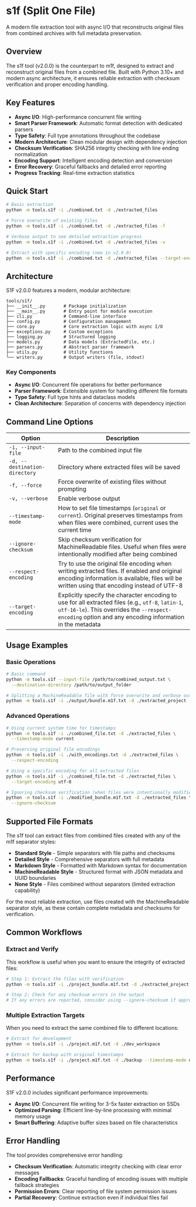 # s1f (Split One File)

A modern file extraction tool with async I/O that reconstructs original files from combined archives with full metadata preservation.

## Overview

The s1f tool (v2.0.0) is the counterpart to m1f, designed to extract and reconstruct
original files from a combined file. Built with Python 3.10+ and modern async architecture,
it ensures reliable extraction with checksum verification and proper encoding handling.

## Key Features

- **Async I/O**: High-performance concurrent file writing
- **Smart Parser Framework**: Automatic format detection with dedicated parsers
- **Type Safety**: Full type annotations throughout the codebase
- **Modern Architecture**: Clean modular design with dependency injection
- **Checksum Verification**: SHA256 integrity checking with line ending normalization
- **Encoding Support**: Intelligent encoding detection and conversion
- **Error Recovery**: Graceful fallbacks and detailed error reporting
- **Progress Tracking**: Real-time extraction statistics

## Quick Start

```bash
# Basic extraction
python -m tools.s1f -i ./combined.txt -d ./extracted_files

# Force overwrite of existing files
python -m tools.s1f -i ./combined.txt -d ./extracted_files -f

# Verbose output to see detailed extraction progress
python -m tools.s1f -i ./combined.txt -d ./extracted_files -v

# Extract with specific encoding (new in v2.0.0)
python -m tools.s1f -i ./combined.txt -d ./extracted_files --target-encoding utf-16-le
```

## Architecture

S1F v2.0.0 features a modern, modular architecture:

```
tools/s1f/
├── __init__.py       # Package initialization
├── __main__.py       # Entry point for module execution
├── cli.py            # Command-line interface
├── config.py         # Configuration management
├── core.py           # Core extraction logic with async I/O
├── exceptions.py     # Custom exceptions
├── logging.py        # Structured logging
├── models.py         # Data models (ExtractedFile, etc.)
├── parsers.py        # Abstract parser framework
├── utils.py          # Utility functions
└── writers.py        # Output writers (file, stdout)
```

### Key Components

- **Async I/O**: Concurrent file operations for better performance
- **Parser Framework**: Extensible system for handling different file formats
- **Type Safety**: Full type hints and dataclass models
- **Clean Architecture**: Separation of concerns with dependency injection

## Command Line Options

| Option                        | Description                                                                                                                                                                                                   |
| ----------------------------- | ------------------------------------------------------------------------------------------------------------------------------------------------------------------------------------------------------------- |
| `-i, --input-file`            | Path to the combined input file                                                                                                                                                                               |
| `-d, --destination-directory` | Directory where extracted files will be saved                                                                                                                                                                 |
| `-f, --force`                 | Force overwrite of existing files without prompting                                                                                                                                                           |
| `-v, --verbose`               | Enable verbose output                                                                                                                                                                                         |
| `--timestamp-mode`            | How to set file timestamps (`original` or `current`). Original preserves timestamps from when files were combined, current uses the current time                                                              |
| `--ignore-checksum`           | Skip checksum verification for MachineReadable files. Useful when files were intentionally modified after being combined                                                                                      |
| `--respect-encoding`          | Try to use the original file encoding when writing extracted files. If enabled and original encoding information is available, files will be written using that encoding instead of UTF-8                     |
| `--target-encoding`           | Explicitly specify the character encoding to use for all extracted files (e.g., `utf-8`, `latin-1`, `utf-16-le`). This overrides the `--respect-encoding` option and any encoding information in the metadata |

## Usage Examples

### Basic Operations

```bash
# Basic command
python -m tools.s1f --input-file /path/to/combined_output.txt \
  --destination-directory /path/to/output_folder

# Splitting a MachineReadable file with force overwrite and verbose output
python -m tools.s1f -i ./output/bundle.m1f.txt -d ./extracted_project -f -v
```

### Advanced Operations

```bash
# Using current system time for timestamps
python -m tools.s1f -i ./combined_file.txt -d ./extracted_files \
  --timestamp-mode current

# Preserving original file encodings
python -m tools.s1f -i ./with_encodings.txt -d ./extracted_files \
  --respect-encoding

# Using a specific encoding for all extracted files
python -m tools.s1f -i ./combined_file.txt -d ./extracted_files \
  --target-encoding utf-8

# Ignoring checksum verification (when files were intentionally modified)
python -m tools.s1f -i ./modified_bundle.m1f.txt -d ./extracted_files \
  --ignore-checksum
```

## Supported File Formats

The s1f tool can extract files from combined files created with any of the m1f
separator styles:

- **Standard Style** - Simple separators with file paths and checksums
- **Detailed Style** - Comprehensive separators with full metadata
- **Markdown Style** - Formatted with Markdown syntax for documentation
- **MachineReadable Style** - Structured format with JSON metadata and UUID
  boundaries
- **None Style** - Files combined without separators (limited extraction
  capability)

For the most reliable extraction, use files created with the MachineReadable
separator style, as these contain complete metadata and checksums for
verification.

## Common Workflows

### Extract and Verify

This workflow is useful when you want to ensure the integrity of extracted
files:

```bash
# Step 1: Extract the files with verification
python -m tools.s1f -i ./project_bundle.m1f.txt -d ./extracted_project -v

# Step 2: Check for any checksum errors in the output
# If any errors are reported, consider using --ignore-checksum if appropriate
```

### Multiple Extraction Targets

When you need to extract the same combined file to different locations:

```bash
# Extract for development
python -m tools.s1f -i ./project.m1f.txt -d ./dev_workspace

# Extract for backup with original timestamps
python -m tools.s1f -i ./project.m1f.txt -d ./backup --timestamp-mode original
```

## Performance

S1F v2.0.0 includes significant performance improvements:

- **Async I/O**: Concurrent file writing for 3-5x faster extraction on SSDs
- **Optimized Parsing**: Efficient line-by-line processing with minimal memory usage
- **Smart Buffering**: Adaptive buffer sizes based on file characteristics

## Error Handling

The tool provides comprehensive error handling:

- **Checksum Verification**: Automatic integrity checking with clear error messages
- **Encoding Fallbacks**: Graceful handling of encoding issues with multiple fallback strategies
- **Permission Errors**: Clear reporting of file system permission issues
- **Partial Recovery**: Continue extraction even if individual files fail
